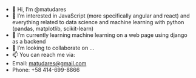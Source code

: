 - 👋 Hi, I’m @matudares
- 👀 I’m interested in JavaScript (more specifically angular and react) and everything related to data science and machine learning with python (pandas, matplotlib, scikit-learn)
- 🌱 I’m currently learning machine learning on a web page using django as a backend 
- 💞️ I’m looking to collaborate on ...
- 📫 You can reach me via:
-    Email: matudares@gmail.com
-    Phone: +58 414-699-8866

<!---
matudares/matudares is a ✨ special ✨ repository because its `README.md` (this file) appears on your GitHub profile.
You can click the Preview link to take a look at your changes.
--->
